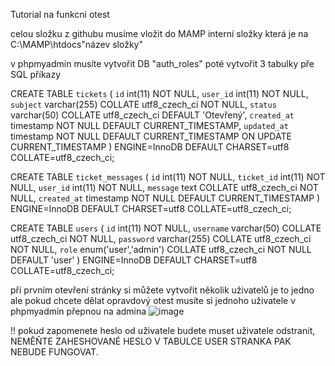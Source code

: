 Tutorial na funkcni otest

celou složku z githubu musíme vložit do MAMP interní složky která je na C:\MAMP\htdocs\"název složky"

v phpmyadmin musíte vytvořit DB "auth_roles" poté vytvořit 3 tabulky pře SQL příkazy

CREATE TABLE `tickets` (
  `id` int(11) NOT NULL,
  `user_id` int(11) NOT NULL,
  `subject` varchar(255) COLLATE utf8_czech_ci NOT NULL,
  `status` varchar(50) COLLATE utf8_czech_ci DEFAULT 'Otevřený',
  `created_at` timestamp NOT NULL DEFAULT CURRENT_TIMESTAMP,
  `updated_at` timestamp NOT NULL DEFAULT CURRENT_TIMESTAMP ON UPDATE CURRENT_TIMESTAMP
) ENGINE=InnoDB DEFAULT CHARSET=utf8 COLLATE=utf8_czech_ci;

CREATE TABLE `ticket_messages` (
  `id` int(11) NOT NULL,
  `ticket_id` int(11) NOT NULL,
  `user_id` int(11) NOT NULL,
  `message` text COLLATE utf8_czech_ci NOT NULL,
  `created_at` timestamp NOT NULL DEFAULT CURRENT_TIMESTAMP
) ENGINE=InnoDB DEFAULT CHARSET=utf8 COLLATE=utf8_czech_ci;

CREATE TABLE `users` (
  `id` int(11) NOT NULL,
  `username` varchar(50) COLLATE utf8_czech_ci NOT NULL,
  `password` varchar(255) COLLATE utf8_czech_ci NOT NULL,
  `role` enum('user','admin') COLLATE utf8_czech_ci NOT NULL DEFAULT 'user'
) ENGINE=InnoDB DEFAULT CHARSET=utf8 COLLATE=utf8_czech_ci;

při prvním otevření stránky si můžete vytvořit několik uživatelů je to jedno ale pokud chcete dělat opravdový otest musíte si jednoho uživatele v phpmyadmin přepnou na admina
![image](https://github.com/user-attachments/assets/4e00cb28-cb28-49ca-8a4d-d173b0a19df3)

!! pokud zapomenete heslo od uživatele budete muset uživatele odstranit, NEMĚŇTE ZAHESHOVANÉ HESLO V TABULCE USER STRANKA PAK NEBUDE FUNGOVAT.
